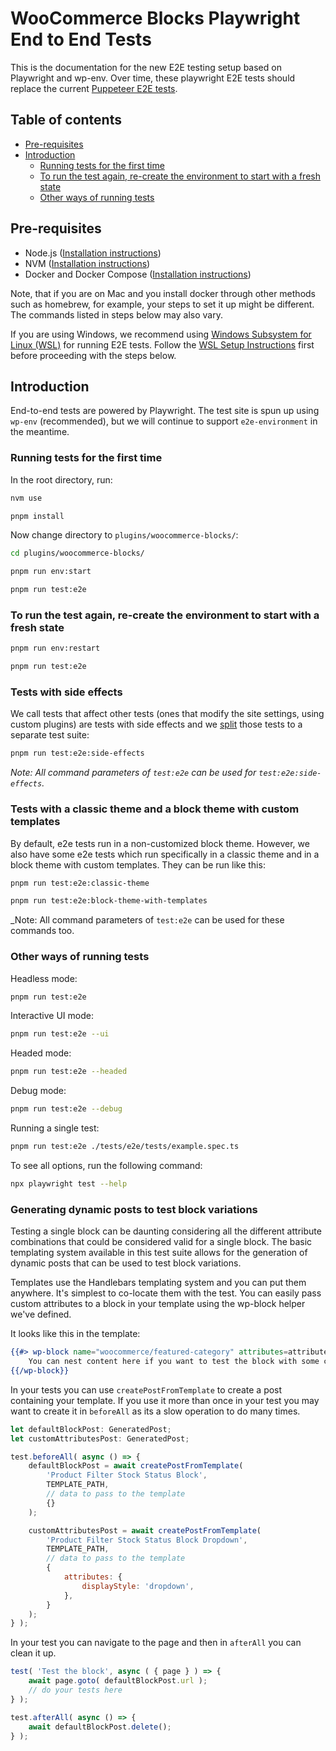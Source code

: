 # WooCommerce Blocks Playwright End to End Tests

This is the documentation for the new E2E testing setup based on Playwright and wp-env. Over time, these playwright E2E tests should replace the current [Puppeteer E2E tests](../e2e-jest/).

## Table of contents <!-- omit in toc -->

-   [Pre-requisites](#pre-requisites)
-   [Introduction](#introduction)
    -   [Running tests for the first time](#running-tests-for-the-first-time)
    -   [To run the test again, re-create the environment to start with a fresh state](#to-run-the-test-again-re-create-the-environment-to-start-with-a-fresh-state)
    -   [Other ways of running tests](#other-ways-of-running-tests)

## Pre-requisites

-   Node.js ([Installation instructions](https://nodejs.org/en/download/))
-   NVM ([Installation instructions](https://github.com/nvm-sh/nvm))
-   Docker and Docker Compose ([Installation instructions](https://docs.docker.com/engine/install/))

Note, that if you are on Mac and you install docker through other methods such as homebrew, for example, your steps to set it up might be different. The commands listed in steps below may also vary.

If you are using Windows, we recommend using [Windows Subsystem for Linux (WSL)](https://docs.microsoft.com/en-us/windows/wsl/) for running E2E tests. Follow the [WSL Setup Instructions](../tests/e2e-jest/WSL_SETUP_INSTRUCTIONS.md) first before proceeding with the steps below.

## Introduction

End-to-end tests are powered by Playwright. The test site is spun up using `wp-env` (recommended), but we will continue to support `e2e-environment` in the meantime.

### Running tests for the first time

In the root directory, run:

```sh
nvm use
```

```sh
pnpm install
```

Now change directory to `plugins/woocommerce-blocks/`:

```sh
cd plugins/woocommerce-blocks/
```

```sh
pnpm run env:start
```

```sh
pnpm run test:e2e
```

### To run the test again, re-create the environment to start with a fresh state

```sh
pnpm run env:restart
```

```sh
pnpm run test:e2e
```

### Tests with side effects

We call tests that affect other tests (ones that modify the site settings, using
custom plugins) are tests with side effects and we
[split](https://github.com/woocommerce/woocommerce-blocks/pull/10508) those
tests to a separate test suite:

```sh
pnpm run test:e2e:side-effects
```

_Note: All command parameters of `test:e2e` can be used for
`test:e2e:side-effects`._

### Tests with a classic theme and a block theme with custom templates

By default, e2e tests run in a non-customized block theme. However, we also have
some e2e tests which run specifically in a classic theme and in a block theme
with custom templates. They can be run like this:

```sh
pnpm run test:e2e:classic-theme
```

```sh
pnpm run test:e2e:block-theme-with-templates
```

\_Note: All command parameters of `test:e2e` can be used for these commands too.

### Other ways of running tests

Headless mode:

```sh
pnpm run test:e2e
```

Interactive UI mode:

```sh
pnpm run test:e2e --ui
```

Headed mode:

```sh
pnpm run test:e2e --headed
```

Debug mode:

```sh
pnpm run test:e2e --debug
```

Running a single test:

```sh
pnpm run test:e2e ./tests/e2e/tests/example.spec.ts
```

To see all options, run the following command:

```sh
npx playwright test --help
```

### Generating dynamic posts to test block variations

Testing a single block can be daunting considering all the different attribute combinations that could be
considered valid for a single block. The basic templating system available in this test suite allows for
the generation of dynamic posts that can be used to test block variations.

Templates use the Handlebars templating system and you can put them anywhere. It's simplest to co-locate them
with the test. You can easily pass custom attributes to a block in your template using the wp-block helper
we've defined.

It looks like this in the template:

```handlebars
{{#> wp-block name="woocommerce/featured-category" attributes=attributes /}}
    You can nest content here if you want to test the block with some content.
{{/wp-block}}
```

In your tests you can use `createPostFromTemplate` to create a post containing your template. If you use it
more than once in your test you may want to create it in `beforeAll` as its a slow operation to do many times.

```js
let defaultBlockPost: GeneratedPost;
let customAttributesPost: GeneratedPost;

test.beforeAll( async () => {
	defaultBlockPost = await createPostFromTemplate(
		'Product Filter Stock Status Block',
		TEMPLATE_PATH,
		// data to pass to the template
		{}
	);

	customAttributesPost = await createPostFromTemplate(
		'Product Filter Stock Status Block Dropdown',
		TEMPLATE_PATH,
		// data to pass to the template
		{
			attributes: {
				displayStyle: 'dropdown',
			},
		}
	);
} );
```

In your test you can navigate to the page and then in `afterAll` you can clean it up.

```js
test( 'Test the block', async ( { page } ) => {
	await page.goto( defaultBlockPost.url );
	// do your tests here
} );

test.afterAll( async () => {
	await defaultBlockPost.delete();
} );
```
